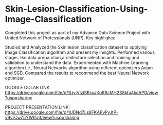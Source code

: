 # Skin-Lesion-Classification-Using-Image-Classification
Completed this project as part of my Advance Data Science Project with United Network of Professionals (UNP). Key highlights:

Studied and Analyzed the Skin lesion classification dataset to applying Image Classification algorithm and present my insights. Performed various stages like data preparation,architecture selection and training and validation to understand the data. Experimented with Machine Learning algorithm i.e., Neural Networks algorithm using different optimizers Adam and SGD. Compared the results to recommend the best Neural Network optimizer.

GOOGLE COLAB LINK: https://drive.google.com/file/d/1LjvIVlziSRsxJKuK9cMH2S8kfu4kcAPO/view?usp=sharing

PROJECT PRESENTATION LINK: https://drive.google.com/file/d/1UDNd7Ls9FKAPvPyJtP-v9vrCwZ5YWhU3/view?usp=sharing
